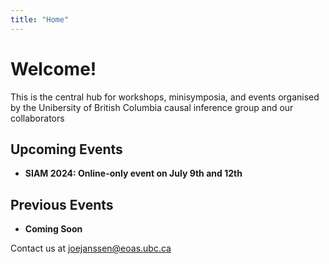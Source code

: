 ```yaml
---
title: "Home"
---
```


# Welcome!

This is the central hub for workshops, minisymposia, and events organised by the Unibersity of British Columbia causal inference group and our collaborators

## Upcoming Events

* **SIAM 2024: Online-only event on July 9th and 12th**

## Previous Events

* **Coming Soon**


Contact us at <joejanssen@eoas.ubc.ca>
